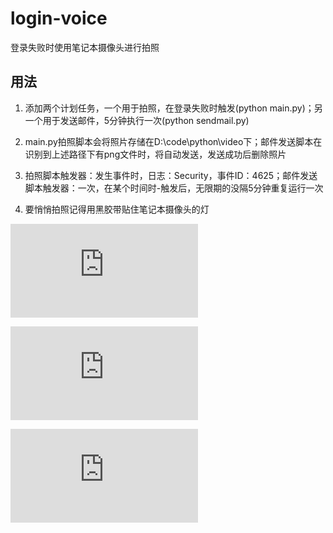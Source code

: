 # login-voice

登录失败时使用笔记本摄像头进行拍照

## 用法

1. 添加两个计划任务，一个用于拍照，在登录失败时触发(python main.py)；另一个用于发送邮件，5分钟执行一次(python sendmail.py)

2. main.py拍照脚本会将照片存储在D:\code\python\video下；邮件发送脚本在识别到上述路径下有png文件时，将自动发送，发送成功后删除照片

3. 拍照脚本触发器：发生事件时，日志：Security，事件ID：4625；邮件发送脚本触发器：一次，在某个时间时-触发后，无限期的没隔5分钟重复运行一次

4. 要悄悄拍照记得用黑胶带贴住笔记本摄像头的灯

[![](https://img.gouka.la/application/hide.php?key=blBlcVhOaUhreEg1K3EybFA5dTFrQ2xVZlBsTEJJV3hkazhOVzdZYTRTVT0=)](https://img.gouka.la/application/hide.php?key=blBlcVhOaUhreEg1K3EybFA5dTFrQ2xVZlBsTEJJV3hkazhOVzdZYTRTVT0=)

[![](https://img.gouka.la/application/hide.php?key=blBlcVhOaUhreEg1K3EybFA5dTFrT1ZLd3l5VnMwdm1SUWtiUEI3ZzlNTT0=)](https://img.gouka.la/application/hide.php?key=blBlcVhOaUhreEg1K3EybFA5dTFrT1ZLd3l5VnMwdm1SUWtiUEI3ZzlNTT0=)

[![](https://img.gouka.la/application/hide.php?key=blBlcVhOaUhreEg1K3EybFA5dTFrR3FENkR6YUczbDFqM2hCOE5sTXFiVT0=)](https://img.gouka.la/application/hide.php?key=blBlcVhOaUhreEg1K3EybFA5dTFrR3FENkR6YUczbDFqM2hCOE5sTXFiVT0=)